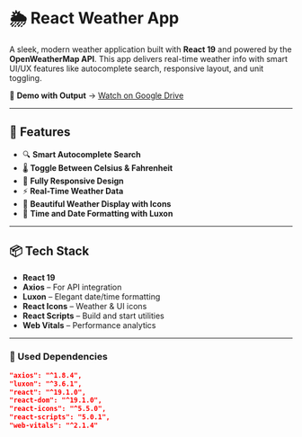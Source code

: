 # 🌦️ React Weather App

A sleek, modern weather application built with **React 19** and powered by the **OpenWeatherMap API**. This app delivers real-time weather info with smart UI/UX features like autocomplete search, responsive layout, and unit toggling.

🎥 **Demo with Output** → [Watch on Google Drive](https://drive.google.com/file/d/1wF6KjEKn5QkBXQijBRn-tAHE-8NA876q/view?usp=sharing)

---

## 🚀 Features

- 🔍 **Smart Autocomplete Search**
- 🌡️ **Toggle Between Celsius & Fahrenheit**
- 📱 **Fully Responsive Design**
- ⚡ **Real-Time Weather Data**
- 🌇 **Beautiful Weather Display with Icons**
- 📆 **Time and Date Formatting with Luxon**

---

## 📦 Tech Stack

- **React 19**
- **Axios** – For API integration  
- **Luxon** – Elegant date/time formatting  
- **React Icons** – Weather & UI icons  
- **React Scripts** – Build and start utilities  
- **Web Vitals** – Performance analytics

---

### 📁 Used Dependencies

```json
"axios": "^1.8.4",
"luxon": "^3.6.1",
"react": "^19.1.0",
"react-dom": "^19.1.0",
"react-icons": "^5.5.0",
"react-scripts": "5.0.1",
"web-vitals": "^2.1.4"

